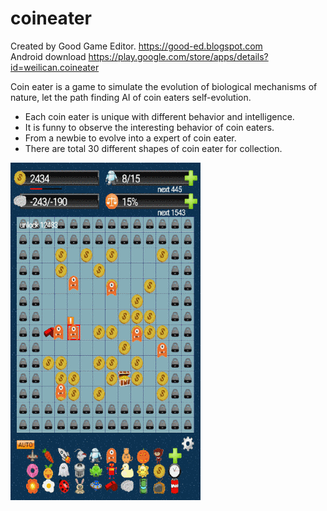 # coineater

Created by Good Game Editor. https://good-ed.blogspot.com <br/>
Android download https://play.google.com/store/apps/details?id=weilican.coineater

Coin eater is a game to simulate the evolution of biological mechanisms of nature, let the path finding AI of coin eaters self-evolution.

* Each coin eater is unique with different behavior and intelligence.
* It is funny to observe the interesting behavior of coin eaters.
* From a newbie to evolve into a expert of coin eater.
* There are total 30 different shapes of coin eater for collection.

![image](coineater.png)
